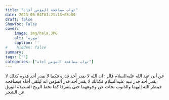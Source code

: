 ```yaml
---
title: "ثواب مصافحة المؤمن أخاه"
date: 2023-06-04T01:21:13+03:00
draft: false
ShowToc: False
cover:
    image: img/hala.JPG
    alt: 'صورة'
    caption: ''
#    hidden: false
summary: 
tags: [""]
categories: ["ثواب مصافحة المؤمن أخاه"]
---
```

عن أبي عبد الله عليه‌السلام
قال : ان الله لا يقدر أحد قدره فكما لا يقدر أحد قدره كذلك لا يقدر
أحد قدر نبيه عليه‌السلام فكذلك لا يقدر أحد قدر المؤمن انه ليلقى أخاه
فيصافحه فينظر الله إليهما والذنوب تحات عن وجوههما حتى يتفرقا كما
تحط الريح الشديدة الورق عن الشجر.


